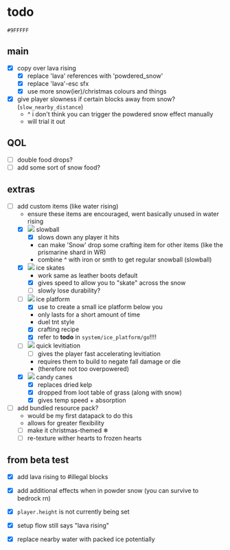 # todo

```
#9FFFFF
```

## main
- [x] copy over lava rising
  - [x] replace 'lava' references with 'powdered_snow'
  - [x] replace 'lava'-esc sfx
  - [x] use more snow(ier)/christmas colours and things

- [x] give player slowness if certain blocks away from snow? (`slow_nearby_distance`)
  - ^ i don't think you can trigger the powdered snow effect manually
  - will trial it out

## QOL
- [ ] double food drops?
- [ ] add some sort of snow food?

## extras
- [ ] add custom items (like water rising)
  - ensure these items are encouraged, went basically unused in water rising
  - [x] ![](https://res.plexion.dev/minecraft/item/snowball.png) slowball
    - [x] slows down any player it hits
    - can make 'Snow' drop some crafting item for other items (like the prismarine shard in WR)
    - combine ^ with iron or smth to get regular snowball (slowball)
  - [x] ![](https://res.plexion.dev/minecraft/item/iron_boots.png) ice skates
    - work same as leather boots default
    - [x] gives speed to allow you to "skate" across the snow
    - [ ] slowly lose durability?
  - [ ] ![](https://res.plexion.dev/minecraft/item/ice.png) ice platform
    - [x] use to create a small ice platform below you
    - only lasts for a short amount of time
    - duel tnt style
    - [x] crafting recipe
    - [x] refer to **todo** in `system/ice_platform/go`!!!!
  - [ ] ![](https://res.plexion.dev/minecraft/item/splash_potion.png) quick levitiation
    - [ ] gives the player fast accelerating levitiation
    - requires them to build to negate fall damage or die
    - (therefore not *too* overpowered)
  - [x] ![](https://res.plexion.dev/minecraft/item/stick.png) candy canes
    - [x] replaces dried kelp
    - [x] dropped from loot table of grass (along with snow)
    - [x] gives temp speed + absorption

- [ ] add bundled resource pack?
  - would be my first datapack to do this
  - allows for greater flexibility
  - [ ] make it christmas-themed ❄
  - [ ] re-texture wither hearts to frozen hearts

## from beta test
- [x] add lava rising to #illegal blocks
- [x] add additional effects when in powder snow (you can survive to bedrock rn)
- [x] `player.height` is not currently being set
- [x] setup flow still says "lava rising"

- [x] replace nearby water with packed ice potentially